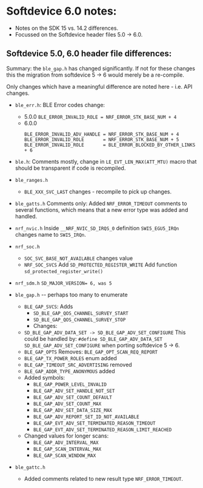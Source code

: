 Softdevice 6.0 notes:
=====================

+ Notes on the SDK 15 vs. 14.2 differences.
+ Focussed on the Softdevice header files 5.0 -> 6.0.

Softdevice 5.0, 6.0 header file differences:
--------------------------------------------

Summary: the `ble_gap.h` has changed significantly.
If not for these changes this the migration from softdevice 5 -> 6
would merely be a re-compile.

Only changes which have a meaningful difference are noted here -
i.e. API changes.

+ `ble_err.h`:
  BLE Error codes change:
    + 5.0.0
        `BLE_ERROR_INVALID_ROLE = NRF_ERROR_STK_BASE_NUM + 4`
    + 6.0.0
        ```
        BLE_ERROR_INVALID_ADV_HANDLE = NRF_ERROR_STK_BASE_NUM + 4
        BLE_ERROR_INVALID_ROLE       = NRF_ERROR_STK_BASE_NUM + 5
        BLE_ERROR_INVALID_ROLE       = BLE_ERROR_BLOCKED_BY_OTHER_LINKS + 6
        ```

+ `ble.h`:
    Comments mostly, change in `LE_EVT_LEN_MAX(ATT_MTU)` macro that
    should be transparent if code is recompiled.

+ `ble_ranges.h`
    + `BLE_XXX_SVC_LAST` changes - recompile to pick up changes.

+ `ble_gatts.h`
    Comments only:
    Added `NRF_ERROR_TIMEOUT` comments to several functions,
    which means that a new error type was added and handled.

+ `nrf_nvic.h`
    Inside `__NRF_NVIC_SD_IRQS_0` definition `SWI5_EGU5_IRQn`
    changes name to `SWI5_IRQn`.

+ `nrf_soc.h`
  + `SOC_SVC_BASE_NOT_AVAILABLE` changes value
  + `NRF_SOC_SVCS`
    Add `SD_PROTECTED_REGISTER_WRITE`
    Add function `sd_protected_register_write()`

+ `nrf_sdm.h`
    `SD_MAJOR_VERSION= 6, was 5`

+ `ble_gap.h` -- perhaps too many to enumerate
    + `BLE_GAP_SVCS`:
        Adds
        + `SD_BLE_GAP_QOS_CHANNEL_SURVEY_START`
        + `SD_BLE_GAP_QOS_CHANNEL_SURVEY_STOP`
        + Changes:
    + `SD_BLE_GAP_ADV_DATA_SET -> SD_BLE_GAP_ADV_SET_CONFIGURE`
        This could be handled by:
        `#define SD_BLE_GAP_ADV_DATA_SET SD_BLE_GAP_ADV_SET_CONFIGURE`
        when porting softdevice 5 -> 6.
    + `BLE_GAP_OPTS`
        Removes: `BLE_GAP_OPT_SCAN_REQ_REPORT`
    + `BLE_GAP_TX_POWER_ROLES` enum added
    + `BLE_GAP_TIMEOUT_SRC_ADVERTISING` removed
    + `BLE_GAP_ADDR_TYPE_ANONYMOUS` added
    + Added symbols:
        + `BLE_GAP_POWER_LEVEL_INVALID`
        + `BLE_GAP_ADV_SET_HANDLE_NOT_SET`
        + `BLE_GAP_ADV_SET_COUNT_DEFAULT`
        + `BLE_GAP_ADV_SET_COUNT_MAX`
        + `BLE_GAP_ADV_SET_DATA_SIZE_MAX`
        + `BLE_GAP_ADV_REPORT_SET_ID_NOT_AVAILABLE`
        + `BLE_GAP_EVT_ADV_SET_TERMINATED_REASON_TIMEOUT`
        + `BLE_GAP_EVT_ADV_SET_TERMINATED_REASON_LIMIT_REACHED`
    + Changed values for longer scans:
        + `BLE_GAP_ADV_INTERVAL_MAX`
        + `BLE_GAP_SCAN_INTERVAL_MAX`
        + `BLE_GAP_SCAN_WINDOW_MAX`

+ `ble_gattc.h`
    + Added comments related to new result type `NRF_ERROR_TIMEOUT`.



